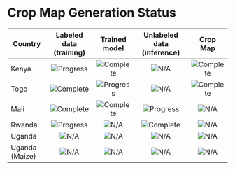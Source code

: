 # Crop Map Generation Status

[N/A]: https://img.shields.io/badge/Not%20Available-red
[Progress]: https://img.shields.io/badge/In%20Progress-yellow
[Complete]: https://img.shields.io/badge/Complete-success

|Country|Labeled data (training)|Trained model|Unlabeled data (inference)|Crop Map|
|---    |:---:          |:---:          |:---:          |:---:          |
|Kenya  |![Progress]    |![Complete]    |![N/A]         |![Complete]    |
|Togo   |![Complete]    |![Progress]    |![N/A]         |![Complete]    |
|Mali   |![Complete]    |![Complete]    |![Progress]    |![N/A]         |
|Rwanda |![Progress]    |![N/A]         |![Complete]    |![N/A]         |
|Uganda |![N/A]         |![N/A]         |![N/A]         |![N/A]         |
|Uganda (Maize) |![N/A]         |![N/A]         |![N/A]         |![N/A]         |

